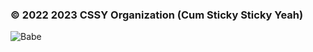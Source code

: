 ### © 2022 2023 CSSY Organization (Cum Sticky Sticky Yeah)
![Babe](https://app.soulsie.xyz/assets/images/Babe.jpg)
